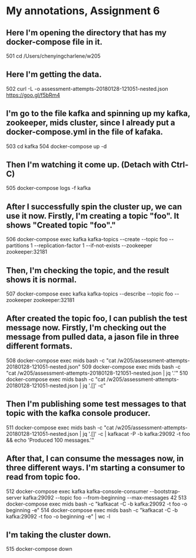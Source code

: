 # My annotations, Assignment 6


## Here I'm opening the directory that has my docker-compose file in it.
  501  cd /Users/chenyingcharlene/w205

## Here I'm getting the data.
  502  curl -L -o assessment-attempts-20180128-121051-nested.json https://goo.gl/f5bRm4

## I'm go to the file kafka and spinning up my kafka, zookeeper, mids cluster, since I already put a docker-compose.yml in the file of kafaka.
  503  cd kafka
  504  docker-compose up -d

## Then I'm watching it come up. (Detach with Ctrl-C)
  505  docker-compose logs -f kafka

## After I successfully spin the cluster up, we can use it now. Firstly, I'm creating  a topic "foo". It shows "Created topic "foo"."
  506  docker-compose exec kafka kafka-topics --create --topic foo --partitions 1 --replication-factor 1 --if-not-exists --zookeeper zookeeper:32181

## Then, I'm checking the topic, and the result shows it is normal.
  507  docker-compose exec kafka kafka-topics --describe --topic foo --zookeeper zookeeper:32181

## After created the topic foo, I can publish the test message now. Firstly, I'm checking out the message from pulled data, a jason file in three different formats.
  508  docker-compose exec mids bash -c "cat /w205/assessment-attempts-20180128-121051-nested.json"
  509  docker-compose exec mids bash -c "cat /w205/assessment-attempts-20180128-121051-nested.json | jq '.'"
  510  docker-compose exec mids bash -c "cat /w205/assessment-attempts-20180128-121051-nested.json | jq '.[]' -c"

## Then I'm publishing some test messages to that topic with the kafka console producer.
  511  docker-compose exec mids bash -c "cat /w205/assessment-attempts-20180128-121051-nested.json | jq '.[]' -c | kafkacat -P -b kafka:29092 -t foo && echo 'Produced 100 messages.'"

## After that, I can consume the messages now, in three different ways. I'm starting a consumer to read from topic foo.
  512  docker-compose exec kafka kafka-console-consumer --bootstrap-server kafka:29092 --topic foo --from-beginning --max-messages 42
  513  docker-compose exec mids bash -c "kafkacat -C -b kafka:29092 -t foo -o beginning -e"
  514  docker-compose exec mids bash -c "kafkacat -C -b kafka:29092 -t foo -o beginning -e" | wc -l

## I'm taking the cluster down.
  515  docker-compose down
